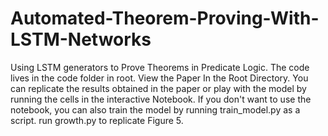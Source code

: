# Automated-Theorem-Proving-With-LSTM-Networks
Using LSTM generators to Prove Theorems in Predicate Logic. The code lives in the code folder in root. 
View the Paper In the Root Directory. 
You can replicate the results obtained in the paper or play with the model 
by running the cells in the interactive Notebook. 
If you don't want to use the notebook, you can also train the model by running train_model.py as a script. 
run growth.py to replicate Figure 5. 



